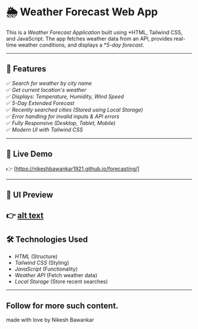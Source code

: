 # 🌦️ Weather Forecast Web App

This is a *Weather Forecast Application* built using *HTML, Tailwind CSS, and JavaScript. The app fetches weather data from an API, provides real-time weather conditions, and displays a **5-day forecast*.

---

## 📌 Features

✅ *Search for weather by city name*  
✅ *Get current location's weather*  
✅ *Displays: Temperature, Humidity, Wind Speed*  
✅ *5-Day Extended Forecast*  
✅ *Recently searched cities (Stored using Local Storage)*  
✅ *Error handling for invalid inputs & API errors*  
✅ *Fully Responsive (Desktop, Tablet, Mobile)*  
✅ *Modern UI with Tailwind CSS*  

---

## 🚀 Live Demo  
👉 [https://nikeshbawankar1921.github.io/forecasting/]

---

## 🎨 UI Preview  
👉 [alt text](image.png)
---

## 🛠️ Technologies Used

- *HTML* (Structure)  
- *Tailwind CSS* (Styling)  
- *JavaScript* (Functionality)  
- *Weather API* (Fetch weather data)  
- *Local Storage* (Store recent searches)  

---
## Follow for more such content.
 made with love by Nikesh Bawankar